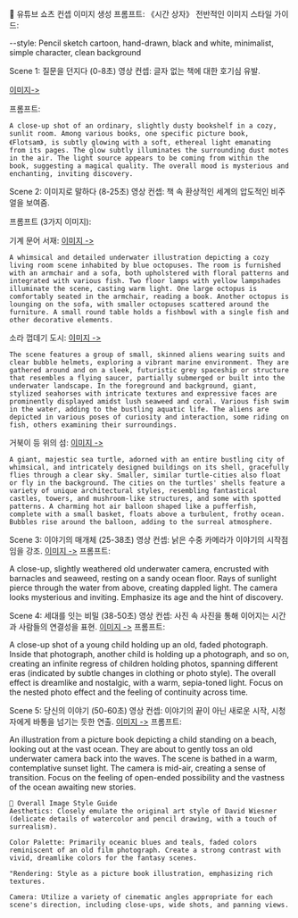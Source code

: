 🎨 유튜브 쇼츠 컨셉 이미지 생성 프롬프트: 《시간 상자》
전반적인 이미지 스타일 가이드:

--style: Pencil sketch cartoon, hand-drawn, black and white, minimalist, simple character, clean background

Scene 1: 질문을 던지다 (0-8초)
영상 컨셉: 글자 없는 책에 대한 호기심 유발.

[이미지->](https://labs.google/fx/tools/whisk/share/227kect610000)

프롬프트:
```
A close-up shot of an ordinary, slightly dusty bookshelf in a cozy, sunlit room. Among various books, one specific picture book, 《Flotsam》, is subtly glowing with a soft, ethereal light emanating from its pages. The glow subtly illuminates the surrounding dust motes in the air. The light source appears to be coming from within the book, suggesting a magical quality. The overall mood is mysterious and enchanting, inviting discovery.
```


Scene 2: 이미지로 말하다 (8-25초)
영상 컨셉: 책 속 환상적인 세계의 압도적인 비주얼을 보여줌.

프롬프트 (3가지 이미지):

기계 문어 서재: [이미지 ->](https://labs.google/fx/tools/whisk/share/5g485ojih0000)

```
A whimsical and detailed underwater illustration depicting a cozy living room scene inhabited by blue octopuses. The room is furnished with an armchair and a sofa, both upholstered with floral patterns and integrated with various fish. Two floor lamps with yellow lampshades illuminate the scene, casting warm light. One large octopus is comfortably seated in the armchair, reading a book. Another octopus is lounging on the sofa, with smaller octopuses scattered around the furniture. A small round table holds a fishbowl with a single fish and other decorative elements.
```

소라 껍데기 도시: [이미지 ->](https://labs.google/fx/tools/whisk/share/64cs2b1620000)

```
The scene features a group of small, skinned aliens wearing suits and clear bubble helmets, exploring a vibrant marine environment. They are gathered around and on a sleek, futuristic grey spaceship or structure that resembles a flying saucer, partially submerged or built into the underwater landscape. In the foreground and background, giant, stylized seahorses with intricate textures and expressive faces are prominently displayed amidst lush seaweed and coral. Various fish swim in the water, adding to the bustling aquatic life. The aliens are depicted in various poses of curiosity and interaction, some riding on fish, others examining their surroundings. 
```

거북이 등 위의 섬: [이미지 ->](https://labs.google/fx/tools/whisk/share/0c88fcrb40000)

```
A giant, majestic sea turtle, adorned with an entire bustling city of whimsical, and intricately designed buildings on its shell, gracefully flies through a clear sky. Smaller, similar turtle-cities also float or fly in the background. The cities on the turtles' shells feature a variety of unique architectural styles, resembling fantastical castles, towers, and mushroom-like structures, and some with spotted patterns. A charming hot air balloon shaped like a pufferfish, complete with a small basket, floats above a turbulent, frothy ocean. Bubbles rise around the balloon, adding to the surreal atmosphere. 
```

Scene 3: 이야기의 매개체 (25-38초)
영상 컨셉: 낡은 수중 카메라가 이야기의 시작점임을 강조.
[이미지 ->](https://labs.google/fx/tools/whisk/share/3bvpti2r60000)
프롬프트:

A close-up, slightly weathered old underwater camera, encrusted with barnacles and seaweed, resting on a sandy ocean floor. Rays of sunlight pierce through the water from above, creating dappled light. The camera looks mysterious and inviting. Emphasize its age and the hint of discovery.

Scene 4: 세대를 잇는 비밀 (38-50초)
영상 컨셉: 사진 속 사진을 통해 이어지는 시간과 사람들의 연결성을 표현.
[이미지 ->](https://labs.google/fx/tools/whisk/share/06r8m8ahp0000)
프롬프트:

A close-up shot of a young child holding up an old, faded photograph. Inside that photograph, another child is holding up a photograph, and so on, creating an infinite regress of children holding photos, spanning different eras (indicated by subtle changes in clothing or photo style). The overall effect is dreamlike and nostalgic, with a warm, sepia-toned light. Focus on the nested photo effect and the feeling of continuity across time.

Scene 5: 당신의 이야기 (50-60초)
영상 컨셉: 이야기의 끝이 아닌 새로운 시작, 시청자에게 바통을 넘기는 듯한 연출.
[이미지 ->](https://labs.google/fx/tools/whisk/share/4qod86mkgg000)
프롬프트:

An illustration from a picture book depicting a child standing on a beach, looking out at the vast ocean. They are about to gently toss an old underwater camera back into the waves. The scene is bathed in a warm, contemplative sunset light. The camera is mid-air, creating a sense of transition. Focus on the feeling of open-ended possibility and the vastness of the ocean awaiting new stories.


```
🎨 Overall Image Style Guide
Aesthetics: Closely emulate the original art style of David Wiesner (delicate details of watercolor and pencil drawing, with a touch of surrealism).

Color Palette: Primarily oceanic blues and teals, faded colors reminiscent of an old film photograph. Create a strong contrast with vivid, dreamlike colors for the fantasy scenes.

"Rendering: Style as a picture book illustration, emphasizing rich textures.

Camera: Utilize a variety of cinematic angles appropriate for each scene's direction, including close-ups, wide shots, and panning views.
```